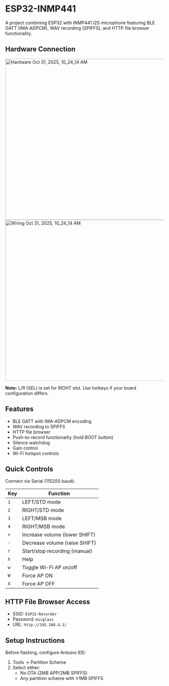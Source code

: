 # ESP32-INMP441

A project combining ESP32 with INMP441 I2S microphone featuring BLE GATT (IMA-ADPCM), WAV recording (SPIFFS), and HTTP file browser functionality.



## Hardware Connection

<img width="512" height="512" alt="Hardware Oct 31, 2025, 10_24_14 AM" src="https://github.com/user-attachments/assets/cf1169da-4a27-44fa-af84-124c856fed5c" />
<img width="512" height="512" alt="Wiring Oct 31, 2025, 10_24_14 AM" src="https://github.com/user-attachments/assets/b276de3f-de0b-482f-a72e-c3cff12ac135" />

**Note:** L/R (SEL) is set for RIGHT slot. Use hotkeys if your board configuration differs.

## Features
- BLE GATT with IMA-ADPCM encoding
- WAV recording to SPIFFS
- HTTP file browser
- Push-to-record functionality (hold BOOT button)
- Silence watchdog
- Gain control
- Wi-Fi hotspot controls

## Quick Controls
Connect via Serial (115200 baud):

| Key | Function |
|-----|----------|
| `1` | LEFT/STD mode |
| `2` | RIGHT/STD mode |
| `3` | LEFT/MSB mode |
| `4` | RIGHT/MSB mode |
| `+` | Increase volume (lower SHIFT) |
| `-` | Decrease volume (raise SHIFT) |
| `r` | Start/stop recording (manual) |
| `h` | Help |
| `w` | Toggle Wi-Fi AP on/off |
| `W` | Force AP ON |
| `X` | Force AP OFF |

## HTTP File Browser Access
- SSID: `ESP32-Recorder`
- Password: `micglass`
- URL: `http://192.168.4.1/`



## Setup Instructions
Before flashing, configure Arduino IDE:
1. Tools → Partition Scheme
2. Select either:
   - No OTA (2MB APP/2MB SPIFFS)
   - Any partition scheme with ≥1MB SPIFFS
